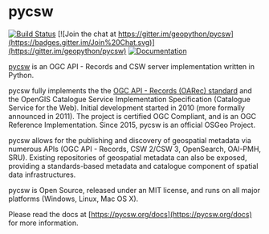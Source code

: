 # pycsw

[![Build Status](https://github.com/geopython/pycsw/workflows/build%20%E2%9A%99%EF%B8%8F/badge.svg)](https://github.com/geopython/pycsw/actions)
[![Join the chat at https://gitter.im/geopython/pycsw](https://badges.gitter.im/Join%20Chat.svg)](https://gitter.im/geopython/pycsw)
[![Documentation](https://readthedocs.org/projects/pycsw/badge/)](https://docs.pycsw.org)

[pycsw](https://pycsw.org) is an OGC API - Records and CSW server implementation written in Python.

pycsw fully implements the the [OGC API - Records (OARec) standard](https://ogcapi.ogc.org/records/)
and the OpenGIS Catalogue Service Implementation Specification (Catalogue Service for
the Web). Initial development started in 2010 (more formally announced in
2011). The project is certified OGC Compliant, and is an OGC Reference
Implementation.  Since 2015, pycsw is an official OSGeo Project.

pycsw allows for the publishing and discovery of geospatial metadata via
numerous APIs (OGC API - Records, CSW 2/CSW 3, OpenSearch, OAI-PMH, SRU). Existing
repositories of geospatial metadata can also be exposed, providing a standards-based
metadata and catalogue component of spatial data infrastructures.

pycsw is Open Source, released under an MIT license, and runs on all major
platforms (Windows, Linux, Mac OS X).

Please read the docs at [https://pycsw.org/docs](https://pycsw.org/docs) for more information.
